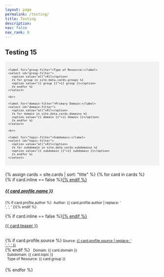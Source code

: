 ```yaml
---
layout: page
permalink: /testing/
title: Testing
description: 
nav: false
nav_rank: 8
---
```


## Testing 15

<div style="background-color: #f2f2f2; padding: 10px;">
  <div id="filter-options" style="font-size: 0.8em;">
    
    <label for="group-filter">Type of Resource:</label>
    <select id="group-filter">
      <option value="all">All</option>
      {% for group in site.data.cards.groups %}
      <option value="{{ group }}">{{ group }}</option>
      {% endfor %}
    </select>

    <br>
    
    <label for="domain-filter">Primary Domain:</label>
    <select id="domain-filter">
      <option value="all">All</option>
      {% for domain in site.data.cards.domains %}
      <option value="{{ domain }}">{{ domain }}</option>
      {% endfor %}
    </select>

    <br>

    <label for="topic-filter">Subdomain:</label>
    <select id="topic-filter">
      <option value="all">All</option>
      {% for subdomain in site.data.cards.subdomains %}
      <option value="{{ subdomain }}">{{ subdomain }}</option>
      {% endfor %}
    </select>
    
  </div>
</div>

<div id="card-list" style="margin-top: 20px;">
  <div id="cards-container">
  {% assign cards = site.cards | sort: "title" %}
  {% for card in cards %}
    <div class="card {% if card.inline == false %}hoverable{% endif %}" style="margin-bottom: 20px;">
      <div class="row no-gutters">
        <div class="team">
          <div class="card-body">
            {% if card.inline == false %}<a href="{{ card.url | relative_url }}">{% endif %}
              <h5 class="card-title">{{ card.profile.name }}</h5></a>
            <p class="card-text"><small class="test-muted">{% if card.profile.author %}<i class="fa-solid fa-user"></i>&nbsp; Author: {{ card.profile.author | replace: '<br />', ', ' }}{% endif %}</small></p>
            {% if card.inline == false %}<a href="{{ card.url | relative_url }}">{% endif %}
              <p class="card-text">{{ card.teaser }}</p></a>
            <p class="card-text"><br>
              {% if card.profile.source %}<small class="test-muted"><i class="fas fa-link"></i> Source: <a href="{{ card.profile.source }}">{{ card.profile.source | replace: '<br />', ', ' }}</a></small><br>{% endif %}
              <small class="test-muted domain"><i class="fa-solid fa-square"></i>&nbsp; Domain: {{ card.domain }}</small><br>
              <small class="test-muted topic"><i class="fa-solid fa-sitemap"></i>&nbsp; Subdomain: {{ card.topic }}</small><br>
              <small class="test-muted group"><i class="fa-solid fa-file"></i>&nbsp; Type of Resource: {{ card.group }}</small><br>
            </p>
          </div>
        </div>
      </div>
    </div>
  {% endfor %}
</div>
</div>
<div id="pagination" style="margin-top: 20px;"></div>
</div>

<script>
document.addEventListener('DOMContentLoaded', function() {
  const domainFilter = document.getElementById('domain-filter');
  const topicFilter = document.getElementById('topic-filter');
  const groupFilter = document.getElementById('group-filter');
  const cards = document.querySelectorAll('.card');
  const cardsContainer = document.getElementById('cards-container');
  const paginationContainer = document.getElementById('pagination');
  const cardsPerPage = 6; // Adjust the number of cards per page as needed
  let currentPage = 1;

  function filterCards() {
    const selectedDomain = domainFilter.value;
    const selectedTopic = topicFilter.value;
    const selectedGroup = groupFilter.value;

    const filteredCards = Array.from(cards).filter(card => {
      const domain = card.querySelector('.domain').textContent.trim().replace('Domain: ', '');
      const topic = card.querySelector('.topic').textContent.trim().replace('Subdomain: ', ''); 
      const group = card.querySelector('.group').textContent.trim().replace('Type of Resource: ', ''); 

      const domainMatch = selectedDomain === 'all' || domain === selectedDomain;
      const topicMatch = selectedTopic === 'all' || topic === selectedTopic;
      const groupMatch = selectedGroup === 'all' || group === selectedGroup;

      return domainMatch && topicMatch && groupMatch;
    });

    displayCards(filteredCards, 1);
    displayPagination(filteredCards.length);
  }

  function displayCards(cardsArray, page) {
    const startIndex = (page - 1) * cardsPerPage;
    const endIndex = startIndex + cardsPerPage;
    const paginatedCards = cardsArray.slice(startIndex, endIndex);

    cardsContainer.innerHTML = ''; // Clear previous cards

    paginatedCards.forEach(card => {
      cardsContainer.appendChild(card.cloneNode(true));
    });
  }

  function displayPagination(totalCards) {
    const totalPages = Math.ceil(totalCards / cardsPerPage);
    paginationContainer.innerHTML = '';

    for (let i = 1; i <= totalPages; i++) {
      const button = document.createElement('button');
      button.textContent = i;
      button.addEventListener('click', function() {
        currentPage = i;
        displayCards(cards, currentPage);
      });
      paginationContainer.appendChild(button);
    }
  }

  domainFilter.addEventListener('change', filterCards);
  topicFilter.addEventListener('change', filterCards);
  groupFilter.addEventListener('change', filterCards);

  // Initial filtering when the page loads
  filterCards();
});
</script>


